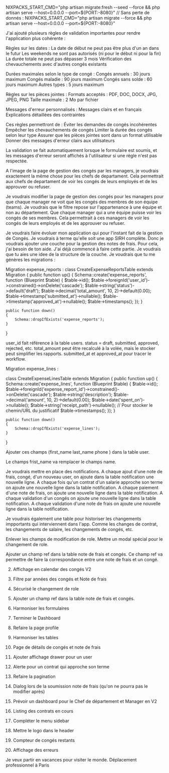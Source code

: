 NIXPACKS_START_CMD="php artisan migrate:fresh --seed --force  && php artisan serve --host=0.0.0.0 --port=${PORT:-8080}"
// Sans perte de donnés :
NIXPACKS_START_CMD="php artisan migrate --force && php artisan serve --host=0.0.0.0 --port=${PORT:-8080}"

J'ai ajouté plusieurs règles de validation importantes pour rendre l'application plus cohérente :

Règles sur les dates :
La date de début ne peut pas être plus d'un an dans le futur
Les weekends ne sont pas autorisés (ni pour le début ni pour la fin)
La durée totale ne peut pas dépasser 3 mois
Vérification des chevauchements avec d'autres congés existants

Durées maximales selon le type de congé :
Congés annuels : 30 jours maximum
Congés maladie : 90 jours maximum
Congés sans solde : 60 jours maximum
Autres types : 5 jours maximum

Règles sur les pièces jointes :
Formats acceptés : PDF, DOC, DOCX, JPG, JPEG, PNG
Taille maximale : 2 Mo par fichier

Messages d'erreur personnalisés :
Messages clairs et en français
Explications détaillées des contraintes

Ces règles permettront de :
Éviter les demandes de congés incohérentes
Empêcher les chevauchements de congés
Limiter la durée des congés selon leur type
Assurer que les pièces jointes sont dans un format utilisable
Donner des messages d'erreur clairs aux utilisateurs

La validation se fait automatiquement lorsque le formulaire est soumis, et les messages d'erreur seront affichés à l'utilisateur si une règle n'est pas respectée.


A l'image de la page de gestion des congés par les managers, je voudrais exactement la même chose pour les chefs de departament. Cela permettrait aux chefs de departament de voir les congés de leurs employés et de les approuver ou refuser.

Je voudrais modifier la page de gestion des congés pour les managers pour que chaque manager ne voit que les congés des membres de son équipe (teams). Je voudrais que le filtre repose sur l'appartenance à une équipe et non au département. Que chaque manager qui a une équipe puisse voir les congés de ses membres. Cela permettrait à ces managers de voir les congés de leurs employés et de les approuver ou refuser. 




Je voudrais faire évoluer mon application qui pour l'instant fait de la gestion de Congés. Je voudrais à terme qu'elle soit une app SIRH complète. Donc je voudrais ajouter une couche pour la gestion des notes de frais. Pour cela, j'ai besoin de ton aide.
J'ai déjà commencé à faire cette partie. Je voudrais que tu aies une idee de la structure de la couche.
Je voudrais que tu me génères les migrations :

Migration  expense_reports :
class CreateExpenseReportsTable extends Migration
{
    public function up()
    {
        Schema::create('expense_reports', function (Blueprint $table) {
            $table->id();
            $table->foreignId('user_id')->constrained()->onDelete('cascade');
            $table->string('status')->default('draft');
            $table->decimal('total_amount', 10, 2)->default(0.00);
            $table->timestamp('submitted_at')->nullable();
            $table->timestamp('approved_at')->nullable();
            $table->timestamps();
        });
    }

    public function down()
    {
        Schema::dropIfExists('expense_reports');
    }
}

user_id fait référence à la table users.
status = draft, submitted, approved, rejected, etc.
total_amount peut être recalculé à la volée, mais le stocker peut simplifier les rapports.
submitted_at et approved_at pour tracer le workflow.

Migration  expense_lines : 

class CreateExpenseLinesTable extends Migration
{
    public function up()
    {
        Schema::create('expense_lines', function (Blueprint $table) {
            $table->id();
            $table->foreignId('expense_report_id')->constrained()->onDelete('cascade');
            $table->string('description');
            $table->decimal('amount', 10, 2)->default(0.00);
            $table->date('spent_on')->nullable();
            $table->string('receipt_path')->nullable();  // Pour stocker le chemin/URL du justificatif
            $table->timestamps();
        });
    }

    public function down()
    {
        Schema::dropIfExists('expense_lines');
    }
}


Ajouter ces champs (first_name
last_name
phone ) dans la table user.   
 
Le champs frist_name va remplacer le champs name.


Je voudrais mettre en place des notifications. 
A chaque ajout d'une note de frais, congé, d'un nouveau user, on ajoute dans la table notification une nouvelle ligne. A chaque fois qu'un contrat d'un salarie approche son terme on ajoute une nouvelle ligne dans la table notification. A chaque paiement d'une note de frais, on ajoute une nouvelle ligne dans la table notification. A chaque validation d'un congés on ajoute une nouvelle ligne dans la table notification. A chaque validation d'une note de frais on ajoute une nouvelle ligne dans la table notification.



Je voudrais également une table pour historiser les changements impportants qui interviennent dans l'app. Comme les changes de contrat, les changements de salaire, les changements de congés, etc. 

<!-- Affichage en calendar des congés -->

<!-- Filtre par années des congés et Note de frais -->

<!-- Sécurisé le changement de role -->
Enlever les champs de modification de role.
Mettre un modal spécial pour le changement de role.

<!-- REF NOTE DE FRAIS / CONGES -->
Ajouter un champ ref dans la table note de frais et congés.
Ce champ ref va permettre de faire la correspondance entre une note de frais et un congé.
<!-- TODO LISTE -->

2. Affichage en calendar des congés V2
3. Filtre par années des congés et Note de frais
4. Sécurisé le changement de role
7. Ajouter un champ ref dans la table note de frais et congés.

9. Harmoniser les formulaires
10. Terminer le Dashboard
11. Refaire la page profile 
12. Harmoniser les tables
13. Page de détails de congés et note de frais
14. Ajouter affichage drawer pour un user
15. Alerte pour un contrat qui approche son terme
16. Refaire la pagination
17. Dialog lors de la soumission note de frais (qu'on ne pourra pas le modifier après)
18. Prévoir un dashboard pour le Chef de département et Manager en V2
19. Listing des contrats en cours



8. Compléter le menu sidebar
20. Mettre le logo dans le header
1. Compteur de congés restants
21. Affichage des erreurs


Je veux partir en vacances pour visiter le monde.
Déplacement professionnel à Paris